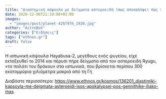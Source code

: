```yaml
---
title: "Διαστημική κάψουλα με δείγματα αστεροειδή ίσως αποκαλύψει πώς γεννήθηκε το ηλιακό μας σύστημα"
date: 2020-12-06T21:19:08+01:00
images:
  - "images/post/planet-4287976_1920.jpg"
author: "AstroBot"
categories: ["Ειδήσεις"]
tags: ["ethnos.gr"]
draft: false
---
```


Η ιαπωνική κάψουλα Hayabusa-2, μεγέθους ενός ψυγείου, είχε εκτοξευθεί το 2014 και πέρυσι πήρε δείγματα από τον αστεροειδή Ryugu, «το παλάτι του δράκου» στα ιαπωνικά, που βρίσκεται περίπου 300 εκατομμύρια χιλιόμετρα μακριά από τη Γη

Διαβάστε περισσότερα: https://www.ethnos.gr/kosmos/136201_diastimiki-kapsoyla-me-deigmata-asteroeidi-isos-apokalypsei-pos-gennithike-iliako-mas
